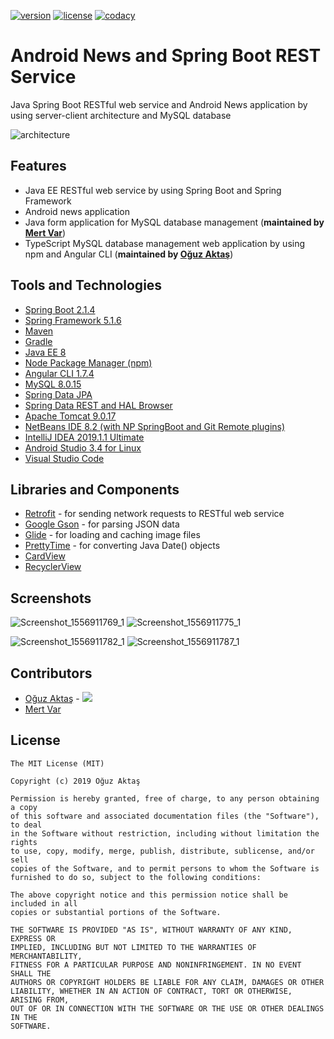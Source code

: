 [![version](https://img.shields.io/badge/version-1.0-blue.svg)](https://github.com/oguzaktas/spring-boot-android-news) [![license](https://img.shields.io/github/license/mashape/apistatus.svg)](https://github.com/oguzaktas/spring-boot-android-news/blob/master/LICENSE) [![codacy](https://img.shields.io/badge/codacy-B-green.svg)](https://app.codacy.com/project/oguzaktas/spring-boot-android-news/dashboard?bid=12570207&token=4aEl4h18Cb3UU5K)

# Android News and Spring Boot REST Service

Java Spring Boot RESTful web service and Android News application by using server-client architecture and MySQL database

![architecture](https://user-images.githubusercontent.com/29024000/57166052-9bd59800-6e01-11e9-8317-0c06557e52fa.png)

## Features

- Java EE RESTful web service by using Spring Boot and Spring Framework
- Android news application
- Java form application for MySQL database management (**maintained by [Mert Var](https://github.com/mert-var)**)
- TypeScript MySQL database management web application by using npm and Angular CLI (**maintained by [Oğuz Aktaş](https://github.com/oguzaktas)**)

## Tools and Technologies

- [Spring Boot 2.1.4](https://spring.io/projects/spring-boot)
- [Spring Framework 5.1.6](https://spring.io/)
- [Maven](https://maven.apache.org/)
- [Gradle](https://gradle.org/)
- [Java EE 8](https://www.oracle.com/technetwork/java/javaee/overview/index.html)
- [Node Package Manager (npm)](https://www.npmjs.com/)
- [Angular CLI 1.7.4](https://cli.angular.io/)
- [MySQL 8.0.15](https://dev.mysql.com/doc/relnotes/mysql/8.0/en/)
- [Spring Data JPA](https://spring.io/projects/spring-data-jpa)
- [Spring Data REST and HAL Browser](https://spring.io/projects/spring-data-rest)
- [Apache Tomcat 9.0.17](http://tomcat.apache.org/)
- [NetBeans IDE 8.2 (with NP SpringBoot and Git Remote plugins)](https://netbeans.org/downloads/8.2/)
- [IntelliJ IDEA 2019.1.1 Ultimate](https://www.jetbrains.com/idea/)
- [Android Studio 3.4 for Linux](https://developer.android.com/studio)
- [Visual Studio Code](https://code.visualstudio.com/)

## Libraries and Components

- [Retrofit](http://square.github.io/retrofit/) - for sending network requests to RESTful web service
- [Google Gson](https://github.com/google/gson) - for parsing JSON data
- [Glide](https://github.com/bumptech/glide) - for loading and caching image files
- [PrettyTime](https://github.com/ocpsoft/prettytime) - for converting Java Date() objects 
- [CardView](https://developer.android.com/reference/android/support/v7/widget/CardView)
- [RecyclerView](https://developer.android.com/reference/android/support/v7/widget/RecyclerView)

## Screenshots

![Screenshot_1556911769_1](https://user-images.githubusercontent.com/29024000/57161575-96258580-6df4-11e9-851a-b3cab6ca2c9b.png) ![Screenshot_1556911775_1](https://user-images.githubusercontent.com/29024000/57161574-96258580-6df4-11e9-9c8e-1d4332763710.png)

![Screenshot_1556911782_1](https://user-images.githubusercontent.com/29024000/57161573-96258580-6df4-11e9-9a9a-99cabc73ef3c.png) ![Screenshot_1556911787_1](https://user-images.githubusercontent.com/29024000/57161572-958cef00-6df4-11e9-802a-50b8c5ca048b.png)

## Contributors

* [Oğuz Aktaş](https://github.com/oguzaktas)  -  [![](https://img.shields.io/badge/-LinkedIn-blue.svg?style=flat-square&logo=linkedin)](https://www.linkedin.com/in/oguz-aktas)
* [Mert Var](https://github.com/mert-var)

## License

    The MIT License (MIT)
    
    Copyright (c) 2019 Oğuz Aktaş
    
    Permission is hereby granted, free of charge, to any person obtaining a copy
    of this software and associated documentation files (the "Software"), to deal
    in the Software without restriction, including without limitation the rights
    to use, copy, modify, merge, publish, distribute, sublicense, and/or sell
    copies of the Software, and to permit persons to whom the Software is
    furnished to do so, subject to the following conditions:

    The above copyright notice and this permission notice shall be included in all
    copies or substantial portions of the Software.

    THE SOFTWARE IS PROVIDED "AS IS", WITHOUT WARRANTY OF ANY KIND, EXPRESS OR
    IMPLIED, INCLUDING BUT NOT LIMITED TO THE WARRANTIES OF MERCHANTABILITY,
    FITNESS FOR A PARTICULAR PURPOSE AND NONINFRINGEMENT. IN NO EVENT SHALL THE
    AUTHORS OR COPYRIGHT HOLDERS BE LIABLE FOR ANY CLAIM, DAMAGES OR OTHER
    LIABILITY, WHETHER IN AN ACTION OF CONTRACT, TORT OR OTHERWISE, ARISING FROM,
    OUT OF OR IN CONNECTION WITH THE SOFTWARE OR THE USE OR OTHER DEALINGS IN THE
    SOFTWARE.
